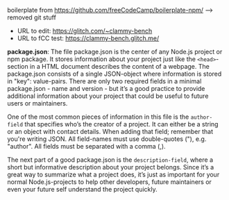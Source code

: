 boilerplate from https://github.com/freeCodeCamp/boilerplate-npm/
--> removed git stuff

- URL to edit: https://glitch.com/~clammy-bench
- URL to fCC test: https://clammy-bench.glitch.me/

**package.json**: The file package.json is the center of any Node.js project or npm package. It stores information about your project just like the `<head>`-section in a HTML document describes the content of a webpage. The package.json consists of a single JSON-object where information is stored in "key": value-pairs. There are only two required fields in a minimal package.json - name and version - but it’s a good practice to provide additional information about your project that could be useful to future users or maintainers.

One of the most common pieces of information in this file is the `author-field` that specifies who’s the creator of a project. It can either be a string or an object with contact details. When adding that field; remember that you're writing JSON. All field-names must use double-quotes ("), e.g. "author". All fields must be separated with a comma (,).

The next part of a good package.json is the `description-field`, where a short but informative description about your project belongs. Since it’s a great way to summarize what a project does, it’s just as important for your normal Node.js-projects to help other developers, future maintainers or even your future self understand the project quickly.
